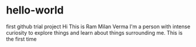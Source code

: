 # hello-world
first github trial project
Hi
This is Ram Milan Verma 
I'm a person with intense curiosity to explore things and learn about things surrounding me.
This is the first time 
